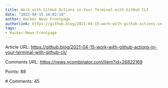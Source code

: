 ```yaml
---
title: Work with GitHub Actions in Your Terminal with GitHub CLI
date: "2021-04-15 16:02:18"
author: Hacker News Frontpage
authorlink: https://github.blog/2021-04-15-work-with-github-actions-in-your-terminal-with-github-cli/
tags:
- Hacker-News-Frontpage
---
```


<p>Article URL: <a href="https://github.blog/2021-04-15-work-with-github-actions-in-your-terminal-with-github-cli/">https://github.blog/2021-04-15-work-with-github-actions-in-your-terminal-with-github-cli/</a></p>
<p>Comments URL: <a href="https://news.ycombinator.com/item?id=26822169">https://news.ycombinator.com/item?id=26822169</a></p>
<p>Points: 88</p>
<p># Comments: 45</p>
